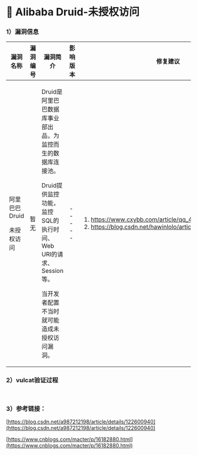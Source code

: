 # 💛 Alibaba Druid-未授权访问

### 1）漏洞信息

| 漏洞名称                         | 漏洞编号 | 漏洞简介                                                                                                                               | 影响版本  | 修复建议                                                                                                                                                                                                                                                                              |
| ---------------------------- | ---- | ---------------------------------------------------------------------------------------------------------------------------------- | ----- | --------------------------------------------------------------------------------------------------------------------------------------------------------------------------------------------------------------------------------------------------------------------------------- |
| <p>阿里巴巴Druid</p><p>未授权访问</p> | 暂无   | <p>    Druid是阿里巴巴数据库事业部出品，为监控而生的数据库连接池。</p><p>    Druid提供监控功能，监控SQL的执行时间、Web URI的请求、Session等。</p><p>    当开发者配置不当时就可能造成未授权访问漏洞。</p> | ----- | <ol><li><a href="https://www.cxybb.com/article/qq_46119575/128542168">https://www.cxybb.com/article/qq_46119575/128542168</a></li><li><a href="https://blog.csdn.net/hawinlolo/article/details/125481204">https://blog.csdn.net/hawinlolo/article/details/125481204</a></li></ol> |

### 2）vulcat验证过程

<figure><img src="../.gitbook/assets/1.png" alt=""><figcaption></figcaption></figure>

<figure><img src="../.gitbook/assets/alidruid-2.png" alt=""><figcaption></figcaption></figure>

### 3）参考链接：

[https://blog.csdn.net/a987212198/article/details/122600940](https://blog.csdn.net/a987212198/article/details/122600940)

[https://www.cnblogs.com/macter/p/16182880.html](https://www.cnblogs.com/macter/p/16182880.html)
